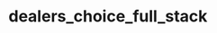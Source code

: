 # dealers_choice_full_stack
<!-- 
x name your database dealers_choice_full_stack
x build your backend with express, pg, sequelize
be creative
build your front end with react, redux, react-redux, redux-thunk, react-router-dom@5, axios and whatever other libraries you might need
make sure to seed your data models so that you can display data on the front-end
allow user to modify backend database via post, delete, and optionally put requests
your application should enable a user to see a list of items, a detail of that item based on a different url, as well as the ability to insert a new item and delete an item.
use this file structure to start out:
    server.js
    src/index.js
    index.html -->

<!-- 
x build a simple Sequelize model and seed some data when the express application starts
x build an express api GET route which can be used by the client to return data from your model
build out your front end slowly using redux, react-redux, redux-thunk. You can keep things in one file and separate things out as you get things working.
when you are able to show the back end data on the front end, then you should move on
using react-router-dom add a client side route which shows a single item.
add an api POST route on your server which will insert data (you can use faker to make things simpler and you can test this with curl)
add the ability to create data in your react application using a form
add an api DELETE route on your server which can be used to delete data
add the ability to destroy data in your react application
deploy
BONUS add an api PUT route on your server which can be used to update data
BONUS add the ability to update data in your react application (for simplicity this might be a boolean property on your model)
BONUS as you get things working, you can refactor- or add functionality or even another model
BONUS you might decide you want to add some links for filtering data based on the url -->
